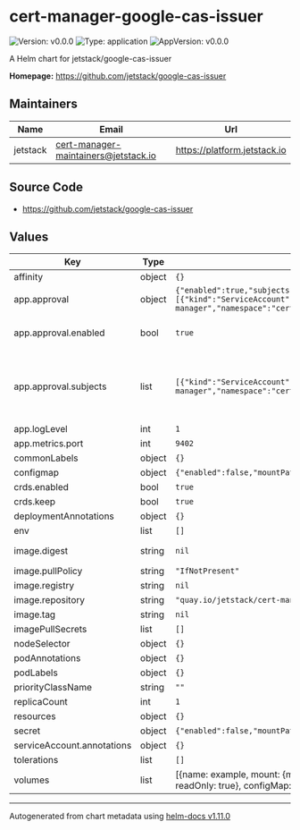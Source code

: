 # cert-manager-google-cas-issuer

![Version: v0.0.0](https://img.shields.io/badge/Version-v0.0.0-informational?style=flat-square) ![Type: application](https://img.shields.io/badge/Type-application-informational?style=flat-square) ![AppVersion: v0.0.0](https://img.shields.io/badge/AppVersion-v0.0.0-informational?style=flat-square)

A Helm chart for jetstack/google-cas-issuer

**Homepage:** <https://github.com/jetstack/google-cas-issuer>

## Maintainers

| Name | Email | Url |
| ---- | ------ | --- |
| jetstack | <cert-manager-maintainers@jetstack.io> | <https://platform.jetstack.io> |

## Source Code

* <https://github.com/jetstack/google-cas-issuer>

## Values

| Key | Type | Default | Description |
|-----|------|---------|-------------|
| affinity | object | `{}` | Kubernetes affinity: constraints for pod assignment |
| app.approval | object | `{"enabled":true,"subjects":[{"kind":"ServiceAccount","name":"cert-manager","namespace":"cert-manager"}]}` | Handle RBAC permissions for approving Google CAS issuer CertificateRequests. |
| app.approval.enabled | bool | `true` | enabled determines whether the ClusterRole and ClusterRoleBinding for approval is created. You will want to disable this if you are managing approval RBAC elsewhere from this chart, for example if you create them separately for all installed issuers. |
| app.approval.subjects | list | `[{"kind":"ServiceAccount","name":"cert-manager","namespace":"cert-manager"}]` | subjects is the subject that the approval RBAC permissions will be bound to. Here we are binding them to cert-manager's ServiceAccount so that the default approve all approver has the permissions to do so. You will want to change this subject to approver-policy's ServiceAccount if using that project (recommended).   https://cert-manager.io/docs/projects/approver-policy   name: cert-manager-approver-policy   namespace: cert-manager |
| app.logLevel | int | `1` | Verbosity of google-cas-issuer logging. |
| app.metrics.port | int | `9402` | Port for exposing Prometheus metrics on 0.0.0.0 on path '/metrics'. |
| commonLabels | object | `{}` | Labels to apply to all resources |
| configmap | object | `{"enabled":false,"mountPath":"/etc/configmap"}` | ConfigMap to be used by the google-cas-issuer pods. |
| crds.enabled | bool | `true` |  |
| crds.keep | bool | `true` |  |
| deploymentAnnotations | object | `{}` | Optional additional annotations to add to the google-cas-issuer Deployment |
| env | list | `[]` | Environment to be used by the google-cas-issuer pods. |
| image.digest | string | `nil` | Target image digest. Will override any tag if set. for example: digest: sha256:0e072dddd1f7f8fc8909a2ca6f65e76c5f0d2fcfb8be47935ae3457e8bbceb20 |
| image.pullPolicy | string | `"IfNotPresent"` | Kubernetes imagePullPolicy on Deployment. |
| image.registry | string | `nil` | Target image registry. Will be prepended to the target image repositry if set. |
| image.repository | string | `"quay.io/jetstack/cert-manager-google-cas-issuer"` | Target image repository. |
| image.tag | string | `nil` | Target image version tag. Defaults to the chart's appVersion. |
| imagePullSecrets | list | `[]` | Optional secrets used for pulling the google-cas-issuer container image. |
| nodeSelector | object | `{}` | Kubernetes node selector: node labels for pod assignment |
| podAnnotations | object | `{}` | Optional additional annotations to add to the google-cas-issuer Pods |
| podLabels | object | `{}` | Optional additional labels to add to the google-cas-issuer Pods |
| priorityClassName | string | `""` | Optional priority class to be used for the google-cas-issuer pods. |
| replicaCount | int | `1` | Number of replicas of google-cas-issuer to run. |
| resources | object | `{}` | Kubernetes pod resource requests/limits for google-cas-issuer. |
| secret | object | `{"enabled":false,"mountPath":"/etc/secret","type":"Opaque"}` | Secret to be used by the google-cas-issuer pods. |
| serviceAccount.annotations | object | `{}` | Optional annotations to add to the service account |
| tolerations | list | `[]` | Kubernetes pod tolerations for google-cas-issuer |
| volumes | list | [{name: example, mount: {mountPath: /etc/configmap, readOnly: true}, configMap: {name: example}] | Volumes to attach to the google-cas-issuer pods. Use the `mount` key to specify volumeMount keys. |

----------------------------------------------
Autogenerated from chart metadata using [helm-docs v1.11.0](https://github.com/norwoodj/helm-docs/releases/v1.11.0)
